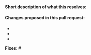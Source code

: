 #### Short description of what this resolves:

#### Changes proposed in this pull request:

-
-
-

**Fixes**: #